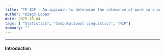 ```yaml
---
title: "TF-IDF - An approach to determine the relevance of word in a corpus."
author: "Diego Lopes"
date: 2025-10-04
tags: [ "Statistics", "Computational Linguistics", "NLP"]
summary: ""
---
```


---
#### Introduction
